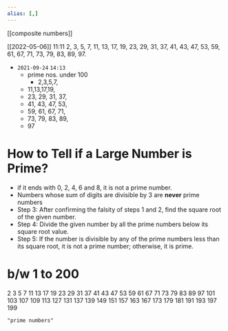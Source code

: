```yaml
---
alias: [,]
---
```

[[composite numbers]]

[[2022-05-06]] 11:11
2, 3, 5, 7, 11, 13, 17, 19, 23, 29, 31, 37, 41, 43, 47, 53, 59, 61, 67, 71, 73, 79, 83, 89, 97.

- `2021-09-24`  `14:13`
	- prime nos. under 100
	  - 2,3,5,7,
	- 11,13,17,19,
	- 23, 29, 31, 37,
	- 41, 43, 47, 53,
	- 59, 61, 67, 71,
	- 73, 79, 83, 89,
	- 97
# How to Tell if a Large Number is Prime?
- if it ends with 0, 2, 4, 6 and 8, it is not a prime number.
- Numbers whose sum of digits are divisible by 3 are **never** prime numbers
- Step 3: After confirming the falsity of steps 1 and 2, find the square root of the given number.
- Step 4: Divide the given number by all the prime numbers below its square root value.
- Step 5: If the number is divisible by any of the prime numbers less than its square root, it is not a prime number; otherwise, it is prime.

# b/w 1 to 200
2 	3 	5 	7 	11 	13 	17 	19 	23  29 	31 	37 	41 	43 	47 	53 	59 	61 67 	71 	73 	79 	83 	89 	97 	101 	103 107   109 	113 	127 	131 	137 	139 	149 	151 157 	163 	167 	173 	179 	181 	191 	193 	197 199

```query
"prime numbers"
```